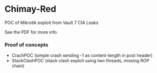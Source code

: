# Chimay-Red
POC of Mikrotik exploit from Vault 7 CIA Leaks

See the PDF for more info

### Proof of concepts
- CrachPOC (simple crash sending -1 as content-length in post header)
- StackClashPOC (stack clash exploit using two threads, missing ROP chain)
